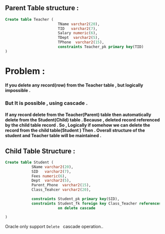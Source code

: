 
##   Parent Table structure : 
```sql
Create table Teacher (
						TName varchar2(20),						
						TID   varchar2(7),						
						Salary numeric(6),						
						TDept  varchar2(5),						
						TPhone  varchar2(15),						
					    constraints Teacher_pk primary key(TID) 		    
)
```

# Problem : 
#### If you delete any record(row) from the Teacher table ,  but logically  impossible . 
### But It is possible , using cascade . 
#### If any record delete from the Teacher(Parent) table then automatically delete from the Student(Child) table . Because , deleted record  referenced by the child table record . So ,  Logically if somehow we can delete the record from the child table(Student ) Then . Overall structure of the student  and Teacher table will be maintained . 

## Child Table Structure : 
```sql
Create table Student (
			SName varchar2(20),
			SID   varchar2(7),
			Fees numeric(6),
			Dept  varchar2(5),
			Parent_Phone  varchar2(15),
			Class_Teahcer varchar2(20),
			
			constraints Student_pk primary key(SID), 
			constraints Student_fk foreign key Class_Teacher references Teacher(TName)
						on delete cascade
						
)
```


Oracle only support `Delete ` cascade operation..
